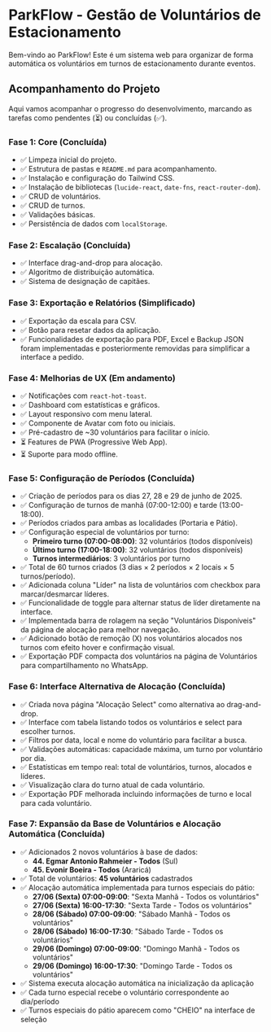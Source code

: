 # ParkFlow - Gestão de Voluntários de Estacionamento

Bem-vindo ao ParkFlow! Este é um sistema web para organizar de forma automática os voluntários em turnos de estacionamento durante eventos.

## Acompanhamento do Projeto

Aqui vamos acompanhar o progresso do desenvolvimento, marcando as tarefas como pendentes (⏳) ou concluídas (✅).

### Fase 1: Core (Concluída)
- ✅ Limpeza inicial do projeto.
- ✅ Estrutura de pastas e `README.md` para acompanhamento.
- ✅ Instalação e configuração do Tailwind CSS.
- ✅ Instalação de bibliotecas (`lucide-react`, `date-fns`, `react-router-dom`).
- ✅ CRUD de voluntários.
- ✅ CRUD de turnos.
- ✅ Validações básicas.
- ✅ Persistência de dados com `localStorage`.

### Fase 2: Escalação (Concluída)
- ✅ Interface drag-and-drop para alocação.
- ✅ Algoritmo de distribuição automática.
- ✅ Sistema de designação de capitães.

### Fase 3: Exportação e Relatórios (Simplificado)
- ✅ Exportação da escala para CSV.
- ✅ Botão para resetar dados da aplicação.
- ✅ Funcionalidades de exportação para PDF, Excel e Backup JSON foram implementadas e posteriormente removidas para simplificar a interface a pedido.

### Fase 4: Melhorias de UX (Em andamento)
- ✅ Notificações com `react-hot-toast`.
- ✅ Dashboard com estatísticas e gráficos.
- ✅ Layout responsivo com menu lateral.
- ✅ Componente de Avatar com foto ou iniciais.
- ✅ Pré-cadastro de ~30 voluntários para facilitar o início.
- ⏳ Features de PWA (Progressive Web App).
- ⏳ Suporte para modo offline.

### Fase 5: Configuração de Períodos (Concluída)
- ✅ Criação de períodos para os dias 27, 28 e 29 de junho de 2025.
- ✅ Configuração de turnos de manhã (07:00-12:00) e tarde (13:00-18:00).
- ✅ Períodos criados para ambas as localidades (Portaria e Pátio).
- ✅ Configuração especial de voluntários por turno:
  - **Primeiro turno (07:00-08:00)**: 32 voluntários (todos disponíveis)
  - **Último turno (17:00-18:00)**: 32 voluntários (todos disponíveis)
  - **Turnos intermediários**: 3 voluntários por turno
- ✅ Total de 60 turnos criados (3 dias × 2 períodos × 2 locais × 5 turnos/período).
- ✅ Adicionada coluna "Líder" na lista de voluntários com checkbox para marcar/desmarcar líderes.
- ✅ Funcionalidade de toggle para alternar status de líder diretamente na interface.
- ✅ Implementada barra de rolagem na seção "Voluntários Disponíveis" da página de alocação para melhor navegação.
- ✅ Adicionado botão de remoção (X) nos voluntários alocados nos turnos com efeito hover e confirmação visual.
- ✅ Exportação PDF compacta dos voluntários na página de Voluntários para compartilhamento no WhatsApp.

### Fase 6: Interface Alternativa de Alocação (Concluída)
- ✅ Criada nova página "Alocação Select" como alternativa ao drag-and-drop.
- ✅ Interface com tabela listando todos os voluntários e select para escolher turnos.
- ✅ Filtros por data, local e nome do voluntário para facilitar a busca.
- ✅ Validações automáticas: capacidade máxima, um turno por voluntário por dia.
- ✅ Estatísticas em tempo real: total de voluntários, turnos, alocados e líderes.
- ✅ Visualização clara do turno atual de cada voluntário.
- ✅ Exportação PDF melhorada incluindo informações de turno e local para cada voluntário.

### Fase 7: Expansão da Base de Voluntários e Alocação Automática (Concluída)
- ✅ Adicionados 2 novos voluntários à base de dados:
  - **44. Egmar Antonio Rahmeier - Todos** (Sul)
  - **45. Evonir Boeira - Todos** (Araricá)
- ✅ Total de voluntários: **45 voluntários** cadastrados
- ✅ Alocação automática implementada para turnos especiais do pátio:
  - **27/06 (Sexta) 07:00-09:00**: "Sexta Manhã - Todos os voluntários"
  - **27/06 (Sexta) 16:00-17:30**: "Sexta Tarde - Todos os voluntários"
  - **28/06 (Sábado) 07:00-09:00**: "Sábado Manhã - Todos os voluntários"
  - **28/06 (Sábado) 16:00-17:30**: "Sábado Tarde - Todos os voluntários"
  - **29/06 (Domingo) 07:00-09:00**: "Domingo Manhã - Todos os voluntários"
  - **29/06 (Domingo) 16:00-17:30**: "Domingo Tarde - Todos os voluntários"
- ✅ Sistema executa alocação automática na inicialização da aplicação
- ✅ Cada turno especial recebe o voluntário correspondente ao dia/período
- ✅ Turnos especiais do pátio aparecem como "CHEIO" na interface de seleção
